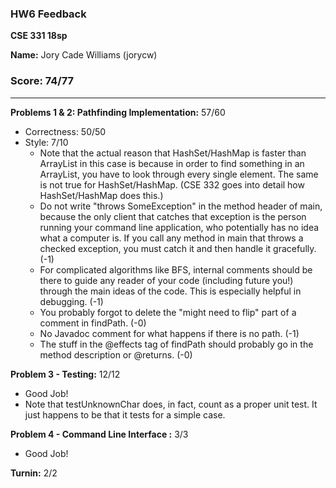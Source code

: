 ### HW6 Feedback

**CSE 331 18sp**

**Name:** Jory Cade Williams (jorycw)

### Score: 74/77
--- 
**Problems 1 & 2: Pathfinding Implementation:** 57/60

- Correctness: 50/50
- Style: 7/10
  - Note that the actual reason that HashSet/HashMap is faster than ArrayList in this case is because in order to find something in an ArrayList, you have to look through every single element. The same is not true for HashSet/HashMap. (CSE 332 goes into detail how HashSet/HashMap does this.)
  - Do not write "throws SomeException" in the method header of main, because the only client that catches that exception is the person running your command line application, who potentially has no idea what a computer is.  If you call any method in main that throws a checked exception, you must catch it and then handle it gracefully. (-1)
  - For complicated algorithms like BFS, internal comments should be there to guide any reader of your code (including future you!) through the main ideas of the code.  This is especially helpful in debugging. (-1)
  - You probably forgot to delete the "might need to flip" part of a comment in findPath. (-0)
  - No Javadoc comment for what happens if there is no path. (-1)
  - The stuff in the @effects tag of findPath should probably go in the method description or @returns. (-0)

**Problem 3 - Testing:** 12/12

  - Good Job!
  - Note that testUnknownChar does, in fact, count as a proper unit test. It just happens to be that it tests for a simple case.

**Problem 4 - Command Line Interface :** 3/3

- Good Job!

**Turnin:** 2/2
